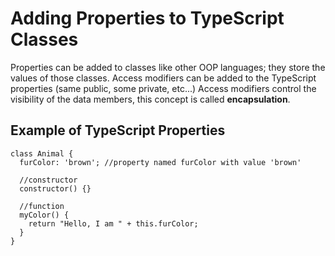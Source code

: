 # Adding Properties to TypeScript Classes

Properties can be added to classes like other OOP languages; they store the values of those classes. Access modifiers can be added to the TypeScript properties (same public, some private, etc...) Access modifiers control the visibility of the data members, this concept is called **encapsulation**.

## Example of TypeScript Properties

```JS
class Animal {
  furColor: 'brown'; //property named furColor with value 'brown'

  //constructor
  constructor() {}

  //function
  myColor() {
    return "Hello, I am " + this.furColor;
  }
}
```
